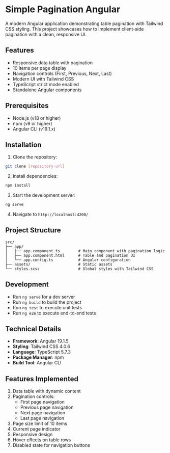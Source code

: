 # Simple Pagination Angular

A modern Angular application demonstrating table pagination with Tailwind CSS styling. This project showcases how to implement client-side pagination with a clean, responsive UI.

## Features

- Responsive data table with pagination
- 10 items per page display
- Navigation controls (First, Previous, Next, Last)
- Modern UI with Tailwind CSS
- TypeScript strict mode enabled
- Standalone Angular components

## Prerequisites

- Node.js (v18 or higher)
- npm (v9 or higher)
- Angular CLI (v19.1.x)

## Installation

1. Clone the repository:
```bash
git clone [repository-url]
```

2. Install dependencies:
```bash
npm install
```

3. Start the development server:
```bash
ng serve
```

4. Navigate to `http://localhost:4200/`

## Project Structure

```
src/
├── app/
│   ├── app.component.ts        # Main component with pagination logic
│   ├── app.component.html      # Table and pagination UI
│   └── app.config.ts           # Angular configuration
├── assets/                     # Static assets
└── styles.scss                 # Global styles with Tailwind CSS
```

## Development

- Run `ng serve` for a dev server
- Run `ng build` to build the project
- Run `ng test` to execute unit tests
- Run `ng e2e` to execute end-to-end tests

## Technical Details

- **Framework**: Angular 19.1.5
- **Styling**: Tailwind CSS 4.0.6
- **Language**: TypeScript 5.7.3
- **Package Manager**: npm
- **Build Tool**: Angular CLI

## Features Implemented

1. Data table with dynamic content
2. Pagination controls:
   - First page navigation
   - Previous page navigation
   - Next page navigation
   - Last page navigation
3. Page size limit of 10 items
4. Current page indicator
5. Responsive design
6. Hover effects on table rows
7. Disabled state for navigation buttons

